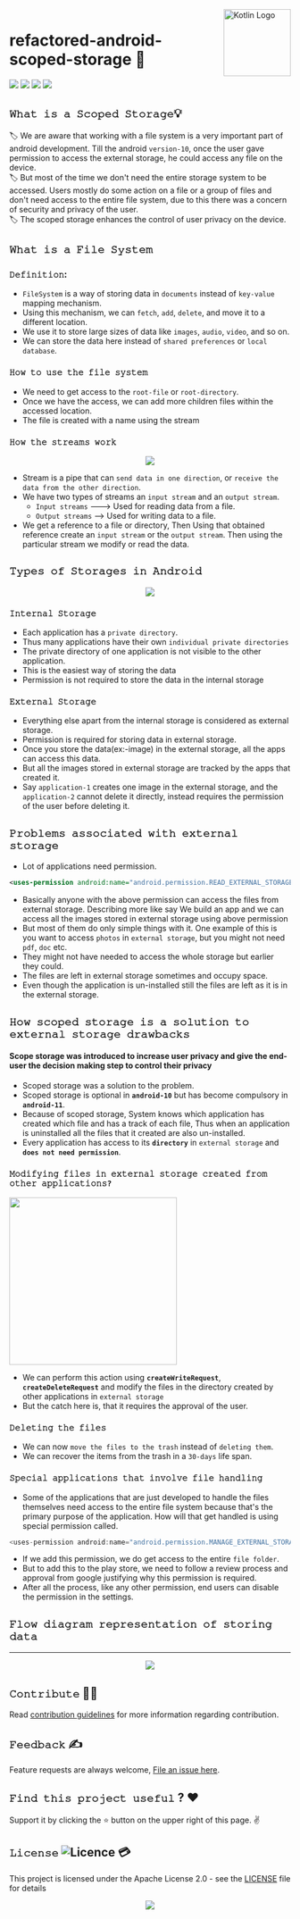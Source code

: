 <img src="https://github.com/devrath/devrath/blob/master/images/kotlin_logo.png" align="right" title="Kotlin Logo" width="120">

# refactored-android-scoped-storage 🧞‍


<p align="left">
<a><img src="https://img.shields.io/badge/Language-kotlin-lightgrey"></a>
<a><img src="https://img.shields.io/badge/Threading-coroutines-red"></a>
<a><img src="https://img.shields.io/badge/operations-file--handeling-green"></a>
<a><img src="https://img.shields.io/badge/Storage-scoped--storage-pink"></a>
</p>

## `𝚆𝚑𝚊𝚝 𝚒𝚜 𝚊 𝚂𝚌𝚘𝚙𝚎𝚍 𝚂𝚝𝚘𝚛𝚊𝚐𝚎`💡
🏷️ We are aware that working with a file system is a very important part of android development. Till the android `version-10`, once the user gave permission to access the external storage, he could access any file on the device.</br>
🏷️ But most of the time we don't need the entire storage system to be accessed. Users mostly do some action on a file or a group of files and don't need access to the entire file system, due to this there was a concern of security and privacy of the user.</br>
🏷️ The scoped storage enhances the control of user privacy on the device.

## `𝚆𝚑𝚊𝚝 𝚒𝚜 𝚊 𝙵𝚒𝚕𝚎 𝚂𝚢𝚜𝚝𝚎𝚖`
### `𝙳𝚎𝚏𝚒𝚗𝚒𝚝𝚒𝚘𝚗`:
* `FileSystem` is a way of storing data in `documents` instead of `key-value` mapping mechanism.
* Using this mechanism, we can `fetch`, `add`, `delete`, and move it to a different location.
* We use it to store large sizes of data like `images`, `audio`, `video`, and so on.
* We can store the data here instead of `shared preferences` or `local database`.

### `𝙷𝚘𝚠 𝚝𝚘 𝚞𝚜𝚎 𝚝𝚑𝚎 𝚏𝚒𝚕𝚎 𝚜𝚢𝚜𝚝𝚎𝚖`
* We need to get access to the `root-file` or `root-directory`.
* Once we have the access, we can add more children files within the accessed location.
* The file is created with a name using the stream

### `𝙷𝚘𝚠 𝚝𝚑𝚎 𝚜𝚝𝚛𝚎𝚊𝚖𝚜 𝚠𝚘𝚛𝚔`

<p align="center">
  <img src="https://github.com/devrath/refactored-android-scoped-storage/blob/main/assets/Untitled%20Diagram.png">
</p>


* Stream is a pipe that can `send data in one direction`, or `receive the data from the other direction`.
* We have two types of streams an `input stream` and an `output stream`.
  * `Input streams` ---> Used for reading data from a file.
  * `Output streams` --> Used for writing data to a file.
* We get a reference to a file or directory, Then Using that obtained reference create an `input stream` or the `output stream`. Then using the particular stream we modify or read the data.

## `𝚃𝚢𝚙𝚎𝚜 𝚘𝚏 𝚂𝚝𝚘𝚛𝚊𝚐𝚎𝚜 𝚒𝚗 𝙰𝚗𝚍𝚛𝚘𝚒𝚍`
<p align="center">
  <img src="https://github.com/devrath/refactored-android-scoped-storage/blob/main/assets/typesOfStorage.png">
</p>

### `𝙸𝚗𝚝𝚎𝚛𝚗𝚊𝚕 𝚂𝚝𝚘𝚛𝚊𝚐𝚎`
* Each application has a `private directory`.
* Thus many applications have their own `individual private directories`
* The private directory of one application is not visible to the other application.
* This is the easiest way of storing the data 
* Permission is not required to store the data in the internal storage

### `𝙴𝚡𝚝𝚎𝚛𝚗𝚊𝚕 𝚂𝚝𝚘𝚛𝚊𝚐𝚎`
* Everything else apart from the internal storage is considered as external storage.
* Permission is required for storing data in external storage.
* Once you store the data(ex:-image) in the external storage, all the apps can access this data.
* But all the images stored in external storage are tracked by the apps that created it.
* Say `application-1` creates one image in the external storage, and the `application-2` cannot delete it directly, instead requires the permission of the user before deleting it.

## `𝙿𝚛𝚘𝚋𝚕𝚎𝚖𝚜 𝚊𝚜𝚜𝚘𝚌𝚒𝚊𝚝𝚎𝚍 𝚠𝚒𝚝𝚑 𝚎𝚡𝚝𝚎𝚛𝚗𝚊𝚕 𝚜𝚝𝚘𝚛𝚊𝚐𝚎`
* Lot of applications need permission.
```xml
<uses-permission android:name="android.permission.READ_EXTERNAL_STORAGE"/>
``` 
* Basically anyone with the above permission can access the files from external storage. Describing more like say We build an app and we can access all the images stored in external storage using above permission
* But most of them do only simple things with it. One example of this is you want to access `photos` in `external storage`, but you might not need `pdf`, `doc` etc. 
* They might not have needed to access the whole storage but earlier they could.
* The files are left in external storage sometimes and occupy space.
* Even though the application is un-installed still the files are left as it is in the external storage.

## `𝙷𝚘𝚠 𝚜𝚌𝚘𝚙𝚎𝚍 𝚜𝚝𝚘𝚛𝚊𝚐𝚎 𝚒𝚜 𝚊 𝚜𝚘𝚕𝚞𝚝𝚒𝚘𝚗 𝚝𝚘 𝚎𝚡𝚝𝚎𝚛𝚗𝚊𝚕 𝚜𝚝𝚘𝚛𝚊𝚐𝚎 𝚍𝚛𝚊𝚠𝚋𝚊𝚌𝚔𝚜`
<p align="center">
<h4>Scope storage was introduced to increase user privacy and give the end-user the decision making step to control their privacy</h2>
</p>

* Scoped storage was a solution to the problem. 
* Scoped storage is optional in **`android-10`** but has become compulsory in **`android-11`**.
* Because of scoped storage, System knows which application has created which file and has a track of each file, Thus when an application is uninstalled all the files that it created are also un-installed.
* Every application has access to its **`directory`** in `external storage` and **`does not need permission`**.

### `𝙼𝚘𝚍𝚒𝚏𝚢𝚒𝚗𝚐 𝚏𝚒𝚕𝚎𝚜 𝚒𝚗 𝚎𝚡𝚝𝚎𝚛𝚗𝚊𝚕 𝚜𝚝𝚘𝚛𝚊𝚐𝚎 𝚌𝚛𝚎𝚊𝚝𝚎𝚍 𝚏𝚛𝚘𝚖 𝚘𝚝𝚑𝚎𝚛 𝚊𝚙𝚙𝚕𝚒𝚌𝚊𝚝𝚒𝚘𝚗𝚜?`
<p align="left">
  <img width=300 width=200 src="https://github.com/devrath/refactored-android-scoped-storage/blob/main/assets/files.gif">
</p>

* We can perform this action using **`createWriteRequest`**, **`createDeleteRequest`** and modify the files in the directory created by other applications in `external storage`
* But the catch here is, that it requires the approval of the user.

### `𝙳𝚎𝚕𝚎𝚝𝚒𝚗𝚐 𝚝𝚑𝚎 𝚏𝚒𝚕𝚎𝚜`
* We can now `move the files to the trash` instead of `deleting them`.
* We can recover the items from the trash in a `30-days` life span.

### `𝚂𝚙𝚎𝚌𝚒𝚊𝚕 𝚊𝚙𝚙𝚕𝚒𝚌𝚊𝚝𝚒𝚘𝚗𝚜 𝚝𝚑𝚊𝚝 𝚒𝚗𝚟𝚘𝚕𝚟𝚎 𝚏𝚒𝚕𝚎 𝚑𝚊𝚗𝚍𝚕𝚒𝚗𝚐`
* Some of the applications that are just developed to handle the files themselves need access to the entire file system because that's the primary purpose of the application. How will that get handled is using special permission called.
```kotlin
<uses-permission android:name="android.permission.MANAGE_EXTERNAL_STORAGE"/>
```
* If we add this permission, we do get access to the entire `file folder`. 
* But to add this to the play store, we need to follow a review process and approval from google justifying why this permission is required.
* After all the process, like any other permission, end users can disable the permission in the settings.

## `𝙵𝚕𝚘𝚠 𝚍𝚒𝚊𝚐𝚛𝚊𝚖 𝚛𝚎𝚙𝚛𝚎𝚜𝚎𝚗𝚝𝚊𝚝𝚒𝚘𝚗 𝚘𝚏 𝚜𝚝𝚘𝚛𝚒𝚗𝚐 𝚍𝚊𝚝𝚊`
---
<p align="center">
  <img src="https://github.com/devrath/refactored-android-scoped-storage/blob/main/assets/ScopeStorage.png">
</p>

## **`𝙲𝚘𝚗𝚝𝚛𝚒𝚋𝚞𝚝𝚎`** 🙋‍♂️
Read [contribution guidelines](CONTRIBUTING.md) for more information regarding contribution.

## **`𝙵𝚎𝚎𝚍𝚋𝚊𝚌𝚔`** ✍️ 
Feature requests are always welcome, [File an issue here](https://github.com/devrath/refactored-android-scoped-storage/issues/new).

## **`𝙵𝚒𝚗𝚍 𝚝𝚑𝚒𝚜 𝚙𝚛𝚘𝚓𝚎𝚌𝚝 𝚞𝚜𝚎𝚏𝚞𝚕`** ? ❤️
Support it by clicking the ⭐ button on the upper right of this page. ✌️

## **`𝙻𝚒𝚌𝚎𝚗𝚜𝚎`** ![Licence](https://img.shields.io/github/license/google/docsy) :credit_card:
This project is licensed under the Apache License 2.0 - see the [LICENSE](https://github.com/devrath/refactored-android-scoped-storage/blob/main/LICENSE) file for details


<p align="center">
<a><img src="https://forthebadge.com/images/badges/built-for-android.svg"></a>
</p>
